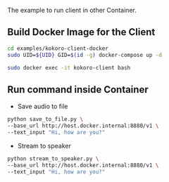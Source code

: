 The example to run client in other Container.

## Build Docker Image for the Client

```bash
cd examples/kokoro-client-docker
sudo UID=${UID} GID=$(id -g) docker-compose up -d

sudo docker exec -it kokoro-client bash
```


## Run command inside Container

- Save audio to file

```bash
python save_to_file.py \
--base_url http://host.docker.internal:8880/v1 \
--text_input "Hi, how are you?"
```

- Stream to speaker

```bash
python stream_to_speaker.py \
--base_url http://host.docker.internal:8880/v1 \
--text_input "Hi, how are you?"
```
